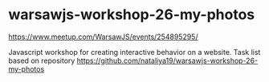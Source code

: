# warsawjs-workshop-26-my-photos
https://www.meetup.com/WarsawJS/events/254895295/

Javascript workshop for creating interactive behavior on a website.
Task list based on repository https://github.com/nataliya19/warsawjs-workshop-26-my-photos
